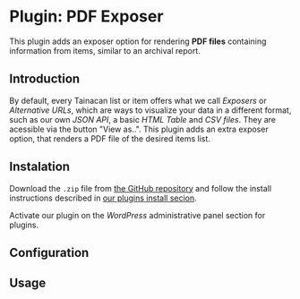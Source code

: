 # Plugin: PDF Exposer

This plugin adds an exposer option for rendering **PDF files** containing information from items, similar to an archival report.

## Introduction

By default, every Tainacan list or item offers what we call *Exposers* or *Alternative URLs*, which are ways to visualize your data in a different format, such as our own *JSON API*, a basic *HTML Table* and *CSV files*. They are acessible via the button "View as..". This plugin adds an extra exposer option, that renders a PDF file of the desired items list.

## Instalation

Download the `.zip` file from [the GitHub repository](https://github.com/tainacan/wp-plugin-tainacan-pdf-generate) and follow the install instructions described in [our plugins install secion](/plugins#instaling-a-plugin).

Activate our plugin on the *WordPress* administrative panel section for plugins.

## Configuration


## Usage

